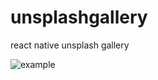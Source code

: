 # unsplashgallery
react native unsplash gallery

![example](https://media.giphy.com/media/Y3SxeD9Ka3c07aQAMu/giphy.gif)

